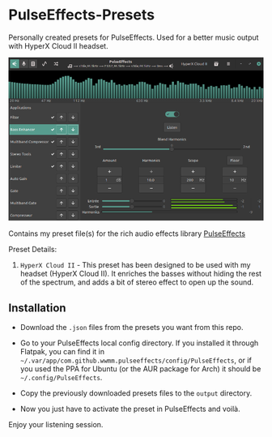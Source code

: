 # PulseEffects-Presets
Personally created presets for PulseEffects. Used for a better music output with HyperX Cloud II headset.

![PulseEffects](./PulseEffects.png)

Contains my preset file(s) for the rich audio effects library [PulseEffects](https://github.com/wwmm/pulseeffects/)

Preset Details:

1. `HyperX Cloud II` - This preset has been designed to be used with my headset (HyperX Cloud II). It enriches the basses without hiding the rest of the spectrum, and adds a bit of stereo effect to open up the sound.

## Installation

* Download the `.json` files from the presets you want from this repo.

* Go to your PulseEffects local config directory. If you installed it through Flatpak, you can find it in `~/.var/app/com.github.wwmm.pulseeffects/config/PulseEffects`, or if you used the PPA for Ubuntu (or the AUR package for Arch) it should be `~/.config/PulseEffects`.

* Copy the previously downloaded presets files to the `output` directory.

* Now you just have to activate the preset in PulseEffects and voilà.


Enjoy your listening session.
